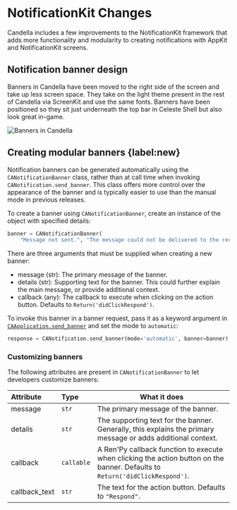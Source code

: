 # NotificationKit Changes

Candella includes a few improvements to the NotificationKit framework that adds more functionality and modularity to creating notifications with AppKit and NotificationKit screens.

## Notification banner design

Banners in Candella have been moved to the right side of the screen and take up less screen space. They take on the light theme present in the rest of Candella via ScreenKit and use the same fonts. Banners have been positioned so they sit just underneath the top bar in Celeste Shell but also look great in-game.

![Banners in Candella](./images/design/banner.png)

## Creating modular banners {label:new}

Notification banners can be generated automatically using the `CANotificationBanner` class, rather than at call time when invoking `CANotification.send_banner`. This class offers more control over the appearance of the banner and is typically easier to use than the manual mode in previous releases.

To create a banner using `CANotificationBanner`, create an instance of the object with specified details:

```py
banner = CANotificationBanner(
    "Message not sent.", "The message could not be delivered to the recipient.")
```

There are three arguments that must be supplied when creating a new banner:

- message (str): The primary message of the banner.
- details (str): Supporting text for the banner. This could further explain the main message, or provide additional context.
- callback (any): The callback to execute when clicking on the action button. Defaults to `Return('didClickRespond')`.

To invoke this banner in a banner request, pass it as a keyword argument in [`CAApplication.send_banner`](./03-candella-app.md#caapplicationsend_bannertitle-supporting-callbackreturndidclickrespond-labelupdated) and set the mode to `automatic`:

```py
response = CANotification.send_banner(mode='automatic', banner=banner)
```

### Customizing banners

The following attributes are present in `CANotificationBanner` to let developers customize banners:

| Attribute | Type | What it does |
| :-------- | :--- | ------------ |
| message | `str` | The primary message of the banner. |
| details | `str` | The supporting text for the banner. Generally, this explains the primary message or adds additional context. |
| callback | `callable` | A Ren'Py callback function to execute when clicking the action button on the banner. Defaults to `Return('didClickRespond')`. |
| callback_text | `str` | The text for the action button. Defaults to `"Respond"`. |
